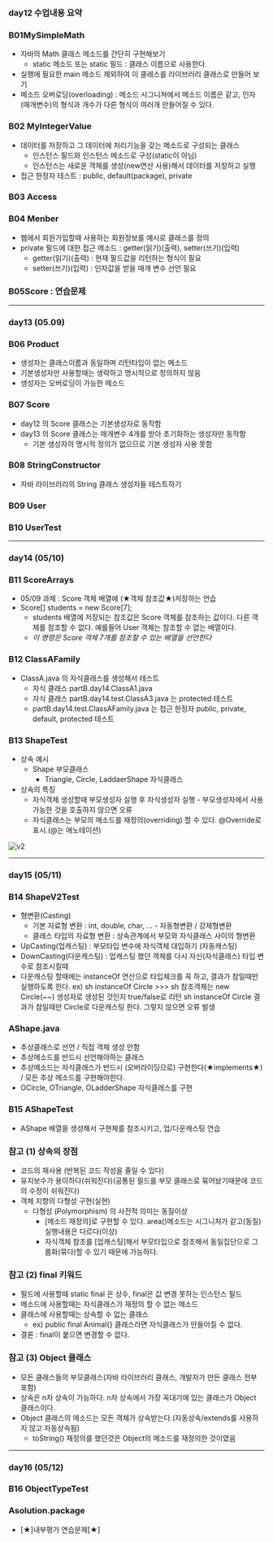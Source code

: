 ### day12 수업내용 요약

### B01MySimpleMath
+ 자바의 Math 클래스 메소드를 간단히 구현해보기
	+ static 메소드 또는 static 필드 : 클래스 이름으로 사용한다.
+ 실행에 필요한 main 메소드 제외하여 이 클래스를 라이브러리 클래스로 만들어 보기
+ 메소드 오버로딩(overloading) : 메소드 시그니쳐에서 메소드 이름은 같고, 인자(매개변수)의 형식과 개수가 다른 형식이 여러개 만들어질 수 있다.

### B02 MyIntegerValue
+ 데이터를 저장하고 그 데이터에 처리기능을 갖는 메소드로 구성되는 클래스
	+ 인스턴스 필드와 인스턴스 메소드로 구성(static이 아님)
	+ 인스턴스는 새로운 객체를 생성(new연산 사용)해서 데이터를 저장하고 실행
+ 접근 한정자 테스트 : public, default(package), private

### B03 Access

### B04 Menber
+ 웹에서 회원가입할때 사용하는 회원정보를 예시로 클래스를 정의
+ private 필드에 대한 접근 메소드 : getter(읽기)(출력), setter(쓰기)(입력)
	+ getter(읽기)(출력) : 현재 필드값을 리턴하는 형식이 필요
	+ setter(쓰기)(입력) : 인자값을 받을 매개 변수 선언 필요

### B05Score : 연습문제

<hr/>

### day13 (05.09)

### B06 Product
+ 생성자는 클래스이름과 동일하며 리턴타입이 없는 메소드
+ 기본생성자만 사용할때는 생략하고 명시적으로 정의하지 않음
+ 생성자는 오버로딩이 가능한 메소드

### B07 Score
+ day12 의 Score 클래스는 기본생성자로 동작함
+ day13 의 Score 클래스는 매개변수 4개를 받아 초기화하는 생성자만 동작함
	+ 기본 생성자의 명시적 정의가 없으므로 기본 생성자 사용 못함
	
### B08 StringConstructor
+ 자바 라이브러리의 String 클래스 생성자들 테스트하기

### B09 User


### B10 UserTest

<hr/>

### day14 (05/10)

### B11 ScoreArrays
+ 05/09 과제 : Score 객체 배열에 (★객체 참조값★)저장하는 연습
+ Score[] students = new Score[7];
	+ students 배열에 저장되는 참조값은 Score 객체를 참조하는 값이다.
	다른 객체를 참조할 수 없다. 예를들어 User 객체는 참조할 수 없는 배열이다.
	+ *이 명령은 Score 객체 7개를 참조할 수 있는 배열을 선언한다*
	

### B12 ClassAFamily
+ ClassA.java 의 자식클래스를 생성해서 테스트
	+ 자식 클래스 partB.day14.ClassA1.java
	+ 자식 클래스 partB.day14.test.ClassA3.java 는 protected 테스트
	+ partB.day14.test.ClassAFamily.java 는 접근 한정자 public, private, default, protected 테스트
	

### B13 ShapeTest
+ 상속 예시
	+ Shape 부모클래스
		+ Triangle, Circle, LaddaerShape 자식클래스
+ 상속의 특징
	+ 자식객체 생성할때 부모생성자 실행 후 자식생성자 실행 - 부모생성자에서 사용 가능한 것을 호출하지 않으면 오류
	+ 자식클래스는 부모의 메소드를 재정의(overriding) 할 수 있다. @Override로 표시.(@는 애노테이션)

![v2](file:///D:/iclass0419/java_workspace/partB/src/TextFile/상속v2.PNG)

<hr/>

### day15 (05/11)

### B14 ShapeV2Test
+ 형변환(Casting)
	+ 기본 자료형 변환 : int, double, char, ... - 자동형변환 / 강제형변환
	+ 클래스 타입의 자료형 변환 : 상속관계에서 부모와 자식클래스 사이의 형변환
+ UpCasting(업캐스팅) : 부모타입 변수에 자식객체 대입하기 (자동캐스팅)
+ DownCasting(다운캐스팅) : 업캐스팅 했던 객체를 다시 자신(자식클래스) 타입 변수로 참조시킬때
+ 다운캐스팅 할때에는 instanceOf 연산으로 타입체크를 꼭 하고, 결과가 참일때만 실행하도록 한다.
	ex) sh instanceOf Circle >>> sh 참조객체는 new Circle(~~) 생성자로 생성된 것인지 true/false로 리턴
	sh instanceOf Circle 결과가 참일때만 Circle로 다운캐스팅 한다. 그렇지 않으면 오류 발생
		
### AShape.java
+ 추상클래스로 선언 / 직접 객체 생성 안함
+ 추상메소드를 반드시 선언해야하는 클래스
+ 추상메소드는 자식클래스가 반드시 (오버라이딩으로) 구현한다(★implements★) /  모든 추상 메소드를 구현해야한다.
+ OCircle, OTriangle, OLadderShape 자식클래스를 구현

### B15 AShapeTest
+ AShape 배열을 생성해서 구현체를 참조시키고, 업/다운캐스팅 연습

### 참고 (1) 상속의 장점
+ 코드의 재사용 (반복된 코드 작성을 줄일 수 있다)
+ 유지보수가 용이하다(쉬워진다)(공통된 필드를 부모 클래스로 묶어놨기때문에 코드의 수정이 쉬워진다)
+ 객체 지향의 다형성 구현(실현)
	+ 다형성 (Polymorphism) 의 사전적 의미는 동질이상
		+ [메소드 재정의]로 구현할 수 있다. area()메소드는 시그니처가 같고(동질) 실행내용은 다르다(이상)
		+ 자식객체 참조를 [업캐스팅]해서 부모타입으로 참조해서 동일집단으로 그룹화(묶다)할 수 있기 때문에 가능하다.

### 참고 (2) final 키워드
+ 필드에 사용할때 static final 은 상수, final은 값 변경 못하는 인스턴스 필드
+ 메소드에 사용할때는 자식클래스가 재정의 할 수 없는 메소드
+ 클래스에 사용할때는 상속할 수 없는 클래스 	
	+ ex) public final Animal{} 클래스라면 자식클래스가 만들어질 수 없다.
+ 결론 : final이 붙으면 변경할 수 없다.

### 참고 (3) Object 클래스
+ 모든 클래스들의 부모클래스(자바 라이브러리 클래스, 개발자가 만든 클래스 전부 포함)
+ 상속은 n차 상속이 가능하다. n차 상속에서 가장 꼭대기에 있는 클래스가 Object 클래스이다.
+ Object 클래스의 메소드는 모든 객체가 상속받는다.(자동상속/extends를 사용하지 않고 자동상속됨)
	+ toString() 재정의를 했던것은 Object의 메소드를 재정의한 것이였음

<hr/>

### day16 (05/12)

### B16 ObjectTypeTest


### Asolution.package
+ [★]내부평가 연습문제[★]



